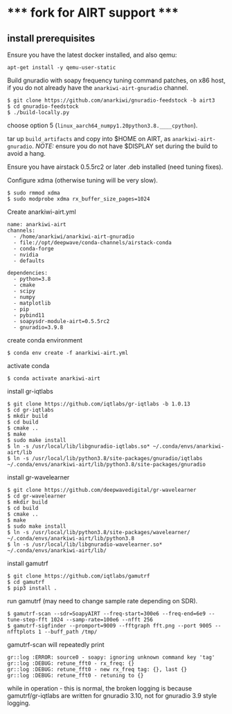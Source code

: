 # *** fork for AIRT support ***

## install prerequisites

Ensure you have the latest docker installed, and also qemu:

```apt-get install -y qemu-user-static```

Build gnuradio with soapy frequency tuning command patches, on x86 host,
if you do not already have the ```anarkiwi-airt-gnuradio``` channel.

```
$ git clone https://github.com/anarkiwi/gnuradio-feedstock -b airt3
$ cd gnuradio-feedstock
$ ./build-locally.py
```

choose option 5 (```linux_aarch64_numpy1.20python3.8.____cpython```).

tar up ```build_artifacts``` and copy into $HOME on AIRT, as ```anarkiwi-airt-gnuradio```.
*NOTE:* ensure you do not have $DISPLAY set during the build to avoid a hang.

Ensure you have airstack 0.5.5rc2 or later .deb installed (need tuning fixes).

Configure xdma (otherwise tuning will be very slow).

```
$ sudo rmmod xdma
$ sudo modprobe xdma rx_buffer_size_pages=1024
```

Create anarkiwi-airt.yml

```
name: anarkiwi-airt
channels:
  - /home/anarkiwi/anarkiwi-airt-gnuradio
  - file://opt/deepwave/conda-channels/airstack-conda
  - conda-forge
  - nvidia
  - defaults

dependencies:
  - python=3.8
  - cmake
  - scipy
  - numpy
  - matplotlib
  - pip
  - pybind11
  - soapysdr-module-airt=0.5.5rc2
  - gnuradio=3.9.8
```

create conda environment

```
$ conda env create -f anarkiwi-airt.yml
```

activate conda

```
$ conda activate anarkiwi-airt
```

install gr-iqtlabs

```
$ git clone https://github.com/iqtlabs/gr-iqtlabs -b 1.0.13
$ cd gr-iqtlabs
$ mkdir build
$ cd build
$ cmake ..
$ make
$ sudo make install
$ ln -s /usr/local/lib/libgnuradio-iqtlabs.so* ~/.conda/envs/anarkiwi-airt/lib
$ ln -s /usr/local/lib/python3.8/site-packages/gnuradio/iqtlabs ~/.conda/envs/anarkiwi-airt/lib/python3.8/site-packages/gnuradio
```

install gr-wavelearner

```
$ git clone https://github.com/deepwavedigital/gr-wavelearner
$ cd gr-wavelearner
$ mkdir build
$ cd build
$ cmake ..
$ make
$ sudo make install
$ ln -s /usr/local/lib/python3.8/site-packages/wavelearner/ ~/.conda/envs/anarkiwi-airt/lib/python3.8
$ ln -s /usr/local/lib/libgnuradio-wavelearner.so* ~/.conda/envs/anarkiwi-airt/lib/
```

install gamutrf

```
$ git clone https://github.com/iqtlabs/gamutrf
$ cd gamutrf
$ pip3 install .
```

run gamutrf (may need to change sample rate depending on SDR).

```
$ gamutrf-scan --sdr=SoapyAIRT --freq-start=300e6 --freq-end=6e9 --tune-step-fft 1024 --samp-rate=100e6 --nfft 256
$ gamutrf-sigfinder --promport=9009 --fftgraph fft.png --port 9005 --nfftplots 1 --buff_path /tmp/
```

gamutrf-scan will repeatedly print

```
gr::log :ERROR: source0 - soapy: ignoring unknown command key 'tag'
gr::log :DEBUG: retune_fft0 - rx_freq: {}
gr::log :DEBUG: retune_fft0 - new rx_freq tag: {}, last {}
gr::log :DEBUG: retune_fft0 - retuning to {}
```

while in operation - this is normal, the broken logging is because gamutrf/gr-iqtlabs are written for gnuradio 3.10, not for gnuradio 3.9 style logging.
